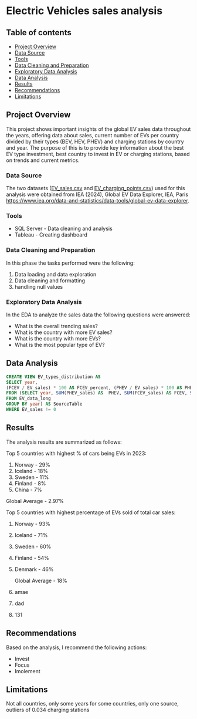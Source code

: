 # Electric Vehicles sales analysis

## Table of contents

- [Project Overview](#project-overview)
- [Data Source](#data-source)
- [Tools](#tools)
- [Data Cleaning and Preparation](#data-cleaning-and-preparation)
- [Exploratory Data Analysis](#exploratory-data-analysis)
- [Data Analysis](#data-analysis)
- [Results](#results)
- [Recommendations](#recommendations)
- [Limitations](#limitations)

## Project Overview 

This project shows important insights of the global EV sales data throughout the years, offering data about sales, current number of EVs per country divided by their types (BEV, HEV, PHEV) and charging stations by country and year. The purpose of this is to provide key information about the best EV type investment, best country to invest in EV or charging stations, based on trends and current metrics.

### Data Source

The two datasets ([EV_sales.csv](https://github.com/diegoislasm/Data_projects/blob/main/EV_sales.csv) and [EV_charging_points.csv](https://github.com/diegoislasm/Data_projects/blob/main/EV_charging_points.csv)) used for this analysis were obtained from IEA (2024), Global EV Data Explorer, IEA, Paris https://www.iea.org/data-and-statistics/data-tools/global-ev-data-explorer.

### Tools

- SQL Server - Data cleaning and analysis
- Tableau - Creating dashboard

### Data Cleaning and Preparation

In this phase  the tasks performed were the following:

1. Data loading and data exploration
2. Data cleaning and formatting
3. handling null values

### Exploratory Data Analysis

In the EDA to analyze the sales data the following questions were answered:

- What is the overall trending sales?
- What is the country with more EV sales?
- What is the country with more EVs?
- What is the most popular type of EV?

## Data Analysis

```sql
CREATE VIEW EV_types_distribution AS
SELECT year, 
(FCEV / EV_sales) * 100 AS FCEV_percent, (PHEV / EV_sales) * 100 AS PHEV_percent, (BEV / EV_sales) * 100 AS BEV_percent
FROM (SELECT year, SUM(PHEV_sales) AS  PHEV, SUM(FCEV_sales) AS FCEV, SUM(BEV_sales) AS BEV, (SUM(PHEV_sales) + SUM(FCEV_sales) + SUM(BEV_sales)) AS EV_sales
FROM EV_data_long
GROUP BY year) AS SourceTable
WHERE EV_sales != 0
```

## Results

The analysis results are summarized as follows:

Top 5 countries with highest % of cars being EVs in 2023:
1. Norway - 29%
2. Iceland - 18%
3. Sweden - 11%
4. Finland - 8%
5. China - 7%

  Global Average - 2.97%

Top 5 countries with highest percentage of EVs sold of total car sales:
1. Norway - 93%
2. Iceland - 71%
3. Sweden - 60%
4. Finland - 54%
5. Denmark - 46%

   Global Average - 18%
  

1. amae
2. dad
3. 131

## Recommendations

Based on the analysis, I recommend the following actions:
- Invest
- Focus
- Imolement

## Limitations

Not all countries, only some years for some countries, only one source, outliers of 0.034 charging stations

